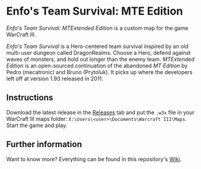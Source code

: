 # Enfo's Team Survival: MTE Edition

_Enfo's Team Survival: MTExtended Edition_ is a custom map for the game WarCraft III. 

_Enfo's Team Survival_ is a Hero-centered team survival inspired by an old multi-user dungeon called DragonRealms. Choose a Hero, defend against waves of monsters, and hold out longer than the enemy team. _MTExtended Edition_ is an open-sourced continuation of the abandoned _MT Edition_ by Pedro (mecatronic) and Bruno (Prytoluk). It picks up where the developers left off at version 1.93 released in 2011.

## Instructions

Download the latest release in the [Releases](https://github.com/SimonMossmyr/Enfo-MTE/releases) tab and put the `.w3x` file in your WarCraft III maps folder: `X:\Users\<user>\Documents\Warcraft III\Maps`. Start the game and play.

## Further information

Want to know more? Everything can be found in this repository's [Wiki](https://github.com/SimonMossmyr/Enfo-MTE/wiki).

